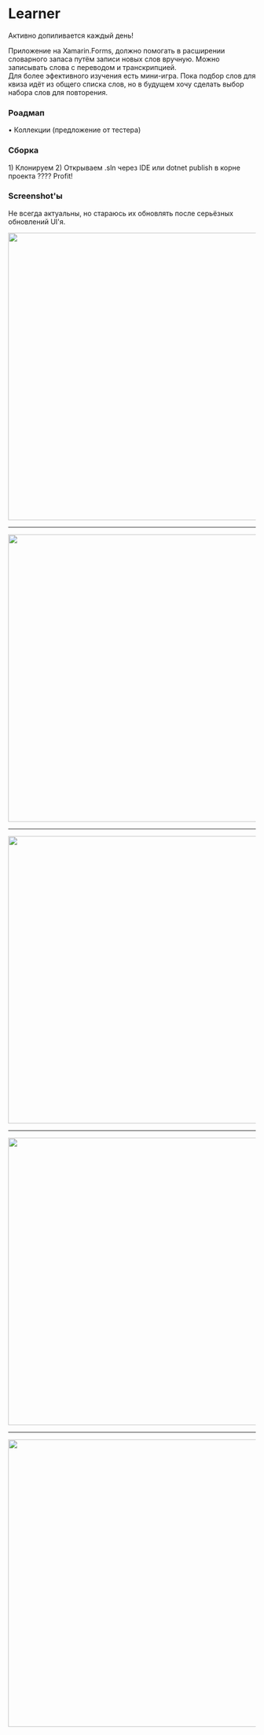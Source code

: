 # Learner

Активно допиливается каждый день!

Приложение на Xamarin.Forms, должно помогать в расширении словарного запаса путём записи новых слов вручную. Можно записывать слова с переводом и транскрипцией.
<br/> Для более эфективного изучения есть мини-игра. Пока подбор слов для квиза идёт из общего списка слов, но в будущем хочу сделать выбор набора слов для повторения. 

<h3>Роадмап</h3>
• Коллекции (предложение от тестера)
<br/>

<h3>Сборка</h3>
1) Клонируем
2) Открываем .sln через IDE или dotnet publish в корне проекта
????
Profit!



<h3>Screenshot'ы</h3>
Не всегда актуальны, но стараюсь их обновлять после серьёзных обновлений UI'я.

<p>
    <img src="https://github.com/NikitaBortnik/Learner/blob/master/MainPage.jpg" widht="270" height="585"/>
  <hr/>
    <img src="https://github.com/NikitaBortnik/Learner/blob/master/EditPage.jpg" widht="270" height="585"/>
  <hr/>
    <img src="https://github.com/NikitaBortnik/Learner/blob/master/NewWordPage.jpg" widht="270" height="585"/>
  <hr/>
    <img src="https://github.com/NikitaBortnik/Learner/blob/master/QuizPage.jpg" widht="270" height="585"/>
  <hr/>
    <img src="https://github.com/NikitaBortnik/Learner/blob/master/QuizHint.jpg" widht="270" height="585"/>
</p>
